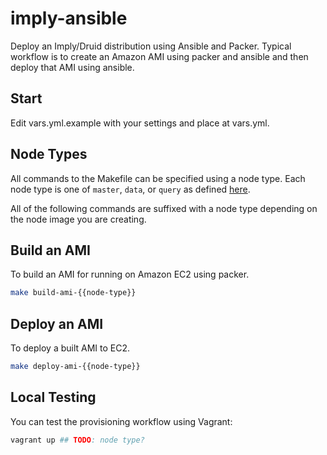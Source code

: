 # imply-ansible

Deploy an Imply/Druid distribution using Ansible and Packer. Typical workflow
is to create an Amazon AMI using packer and ansible and then deploy that AMI using
ansible.

## Start

Edit vars.yml.example with your settings and place at vars.yml.

## Node Types

All commands to the Makefile can be specified using a node type. Each node type
is one of `master`, `data`, or `query` as defined
[here](http://imply.io/docs/latest/#packaging).

All of the following commands are suffixed with a node type depending on the
node image you are creating.

## Build an AMI

To build an AMI for running on Amazon EC2 using packer.

```bash
make build-ami-{{node-type}}
```

## Deploy an AMI

To deploy a built AMI to EC2.

```bash
make deploy-ami-{{node-type}}

```

## Local Testing

You can test the provisioning workflow using Vagrant:

```bash
vagrant up ## TODO: node type?
```
